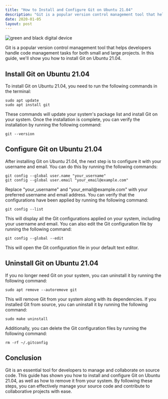 ```yaml
---
title: "How to Install and Configure Git on Ubuntu 21.04"
description: "Git is a popular version control management tool that helps developers handle code management tasks for both small and large projects. In this guide, we'll show you how to install Git on Ubuntu 21.04."
date: 2020-01-05
layout: post
---
```


<article>
  <img alt="green and black digital device" src="https://images.unsplash.com/photo-1629654291663-b91ad427698f?crop=entropy&amp;cs=tinysrgb&amp;fit=max&amp;fm=jpg&amp;ixid=Mnw0NDU0NTZ8MHwxfHNlYXJjaHwxfHxIb3clMjB0byUyMEluc3RhbGwlMjBhbmQlMjBDb25maWd1cmUlMjBHaXQlMjBvbiUyMFVidW50dSUyMDIxLjA0fGVufDB8MHx8fDE2ODM2NjA4OTU&amp;ixlib=rb-4.0.3&amp;q=80&amp;w=1080"/>
  <p>Git is a popular version control management tool that helps developers handle code management tasks for both small and large projects. In this guide, we'll show you how to install Git on Ubuntu 21.04.</p>
  <h2>Install Git on Ubuntu 21.04</h2>
  <p>To install Git on Ubuntu 21.04, you need to run the following commands in the terminal:</p>
  <pre><code>sudo apt update
sudo apt install git</code></pre>
  <p>These commands will update your system's package list and install Git on your system. Once the installation is complete, you can verify the installation by running the following command:</p>
  <pre><code>git --version</code></pre>
  <h2>Configure Git on Ubuntu 21.04</h2>
  <p>After installing Git on Ubuntu 21.04, the next step is to configure it with your username and email. You can do this by running the following commands:</p>
  <pre><code>git config --global user.name "your_username"
git config --global user.email "your_email@example.com"</code></pre>
  <p>Replace "your_username" and "your_email@example.com" with your preferred username and email address. You can verify that the configurations have been applied by running the following command:</p>
  <pre><code>git config --list</code></pre>
  <p>This will display all the Git configurations applied on your system, including your username and email. You can also edit the Git configuration file by running the following command:</p>
  <pre><code>git config --global --edit</code></pre>
  <p>This will open the Git configuration file in your default text editor.</p>
  <h2>Uninstall Git on Ubuntu 21.04</h2>
  <p>If you no longer need Git on your system, you can uninstall it by running the following command:</p>
  <pre><code>sudo apt remove --autoremove git</code></pre>
  <p>This will remove Git from your system along with its dependencies. If you installed Git from source, you can uninstall it by running the following command:</p>
  <pre><code>sudo make uninstall</code></pre>
  <p>Additionally, you can delete the Git configuration files by running the following command:</p>
  <pre><code>rm -rf ~/.gitconfig</code></pre>
  <h2>Conclusion</h2>
  <p>Git is an essential tool for developers to manage and collaborate on source code. This guide has shown you how to install and configure Git on Ubuntu 21.04, as well as how to remove it from your system. By following these steps, you can effectively manage your source code and contribute to collaborative projects with ease.</p>
</article>